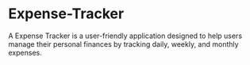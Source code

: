 # Expense-Tracker
 A Expense Tracker is a user-friendly application designed to help users manage their personal finances by tracking daily, weekly, and monthly expenses.
